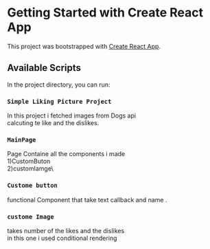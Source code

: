 # Getting Started with Create React App

This project was bootstrapped with [Create React App](https://github.com/facebook/create-react-app).

## Available Scripts

In the project directory, you can run:

### `Simple Liking Picture Project`
In this project i fetched images from Dogs api\
calcuting te like and the dislikes.

### `MainPage`

Page Containe all the components i made\
1)CustomButon\
2)customIamge\


### `Custome button`
 functional Component that take text callback and name .

### `custome Image`
takes number of the likes and the dislikes \
in this one i used conditional rendering


